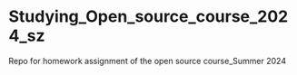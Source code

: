 # Studying_Open_source_course_2024_sz

Repo for homework assignment of the open source course_Summer 2024
